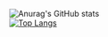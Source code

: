 <img
  src="https://github-readme-stats.vercel.app/api?username=shashlik226&show_icons=true&theme=radical"
  alt="Anurag's GitHub stats"
/>
<br>
<a href="https://github.com/anuraghazra/github-readme-stats">
  <img
    src="https://github-readme-stats.vercel.app/api/top-langs/?username=shashlik226&layout=compact"
    alt="Top Langs"
  />
</a>
